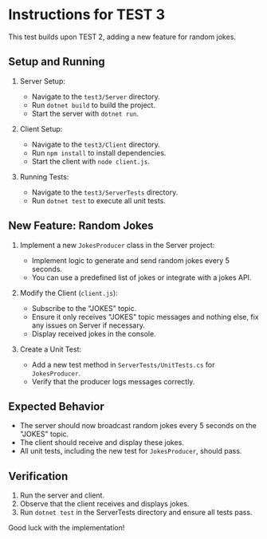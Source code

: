# Instructions for TEST 3

This test builds upon TEST 2, adding a new feature for random jokes.

## Setup and Running

1. Server Setup:
   - Navigate to the `test3/Server` directory.
   - Run `dotnet build` to build the project.
   - Start the server with `dotnet run`.

2. Client Setup:
   - Navigate to the `test3/Client` directory.
   - Run `npm install` to install dependencies.
   - Start the client with `node client.js`.

3. Running Tests:
   - Navigate to the `test3/ServerTests` directory.
   - Run `dotnet test` to execute all unit tests.

## New Feature: Random Jokes

1. Implement a new `JokesProducer` class in the Server project:
   - Implement logic to generate and send random jokes every 5 seconds.
   - You can use a predefined list of jokes or integrate with a jokes API.

2. Modify the Client (`client.js`):
   - Subscribe to the "JOKES" topic.
   - Ensure it only receives "JOKES" topic messages and nothing else, fix any issues on Server if necessary.
   - Display received jokes in the console.

4. Create a Unit Test:
   - Add a new test method in `ServerTests/UnitTests.cs` for `JokesProducer`.
   - Verify that the producer logs messages correctly.

## Expected Behavior

- The server should now broadcast random jokes every 5 seconds on the "JOKES" topic.
- The client should receive and display these jokes.
- All unit tests, including the new test for `JokesProducer`, should pass.

## Verification

1. Run the server and client.
2. Observe that the client receives and displays jokes.
3. Run `dotnet test` in the ServerTests directory and ensure all tests pass.

Good luck with the implementation!
